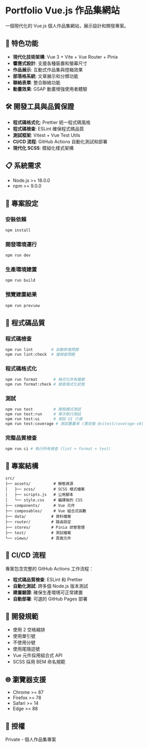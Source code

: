# Portfolio Vue.js 作品集網站

一個現代化的 Vue.js 個人作品集網站，展示設計和開發專案。

## 🚀 特色功能

- **現代化技術架構**: Vue 3 + Vite + Vue Router + Pinia
- **響應式設計**: 支援各種裝置和螢幕尺寸
- **作品展示**: 互動式作品集與燈箱效果
- **部落格系統**: 文章展示和分類功能
- **聯絡表單**: 整合聯絡功能
- **動畫效果**: GSAP 動畫增強使用者體驗

## 🛠 開發工具與品質保證

- **程式碼格式化**: Prettier 統一程式碼風格
- **程式碼檢查**: ESLint 確保程式碼品質
- **測試框架**: Vitest + Vue Test Utils
- **CI/CD 流程**: GitHub Actions 自動化測試和部署
- **現代化 SCSS**: 模組化樣式架構

## 📋 系統需求

- Node.js >= 18.0.0
- npm >= 9.0.0

## 🔧 專案設定

### 安裝依賴

```sh
npm install
```

### 開發環境運行

```sh
npm run dev
```

### 生產環境建置

```sh
npm run build
```

### 預覽建置結果

```sh
npm run preview
```

## 🧪 程式碼品質

### 程式碼檢查

```sh
npm run lint        # 自動修復問題
npm run lint:check  # 僅檢查問題
```

### 程式碼格式化

```sh
npm run format       # 格式化所有檔案
npm run format:check # 檢查格式化狀態
```

### 測試

```sh
npm run test         # 開發模式測試
npm run test:run     # 單次執行測試
npm run test:ui      # 測試 UI 介面
npm run test:coverage # 測試覆蓋率 (需安裝 @vitest/coverage-v8)
```

### 完整品質檢查

```sh
npm run ci # 執行所有檢查 (lint + format + test)
```

## 📁 專案結構

```
src/
├── assets/          # 靜態資源
│   ├── scss/        # SCSS 樣式檔案
│   ├── scripts.js   # 公用腳本
│   └── style.css    # 編譯後的 CSS
├── components/      # Vue 元件
├── composables/     # Vue 組合式函數
├── data/           # 資料檔案
├── router/         # 路由設定
├── stores/         # Pinia 狀態管理
├── test/           # 測試檔案
└── views/          # 頁面元件
```

## 🔄 CI/CD 流程

專案包含完整的 GitHub Actions 工作流程：

- **程式碼品質檢查**: ESLint 和 Prettier
- **自動化測試**: 跨多個 Node.js 版本測試
- **建置驗證**: 確保生產環境可正常建置
- **自動部署**: 可選的 GitHub Pages 部署

## 📝 開發規範

- 使用 2 空格縮排
- 使用單引號
- 不使用分號
- 使用尾隨逗號
- Vue 元件採用組合式 API
- SCSS 採用 BEM 命名規範

## 🌐 瀏覽器支援

- Chrome >= 87
- Firefox >= 78
- Safari >= 14
- Edge >= 88

## 📄 授權

Private - 個人作品集專案
